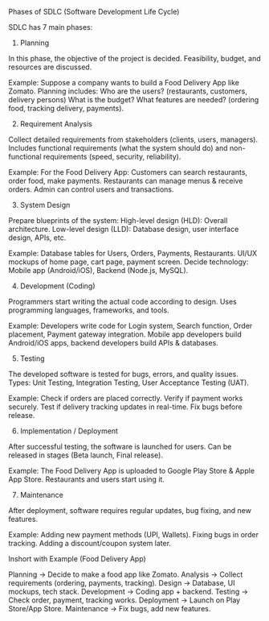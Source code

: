 Phases of SDLC (Software Development Life Cycle)

SDLC has 7 main phases:

1. Planning

In this phase, the objective of the project is decided. Feasibility, budget, and resources are discussed.

Example:
Suppose a company wants to build a Food Delivery App like Zomato.
Planning includes:
Who are the users? (restaurants, customers, delivery persons)
What is the budget?
What features are needed? (ordering food, tracking delivery, payments).

2. Requirement Analysis

Collect detailed requirements from stakeholders (clients, users, managers).
Includes functional requirements (what the system should do) and non-functional requirements (speed, security, reliability).

Example:
For the Food Delivery App:
Customers can search restaurants, order food, make payments.
Restaurants can manage menus & receive orders.
Admin can control users and transactions.

3. System Design

Prepare blueprints of the system:
High-level design (HLD): Overall architecture.
Low-level design (LLD): Database design, user interface design, APIs, etc.

Example:
Database tables for Users, Orders, Payments, Restaurants.
UI/UX mockups of home page, cart page, payment screen.
Decide technology: Mobile app (Android/iOS), Backend (Node.js, MySQL).

4. Development (Coding)

Programmers start writing the actual code according to design.
Uses programming languages, frameworks, and tools.

Example:
Developers write code for Login system, Search function, Order placement, Payment gateway integration.
Mobile app developers build Android/iOS apps, backend developers build APIs & databases.

5. Testing

The developed software is tested for bugs, errors, and quality issues.
Types: Unit Testing, Integration Testing, User Acceptance Testing (UAT).

Example:
Check if orders are placed correctly.
Verify if payment works securely.
Test if delivery tracking updates in real-time.
Fix bugs before release.

6. Implementation / Deployment

After successful testing, the software is launched for users.
Can be released in stages (Beta launch, Final release).

Example:
The Food Delivery App is uploaded to Google Play Store & Apple App Store.
Restaurants and users start using it.

7. Maintenance

After deployment, software requires regular updates, bug fixing, and new features.

Example:
Adding new payment methods (UPI, Wallets).
Fixing bugs in order tracking.
Adding a discount/coupon system later.

Inshort with Example (Food Delivery App)

Planning → Decide to make a food app like Zomato.
Analysis → Collect requirements (ordering, payments, tracking).
Design → Database, UI mockups, tech stack.
Development → Coding app + backend.
Testing → Check order, payment, tracking works.
Deployment → Launch on Play Store/App Store.
Maintenance → Fix bugs, add new features.

